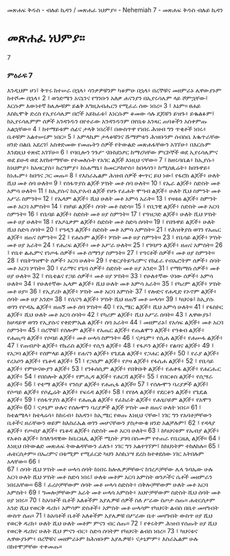 ﻿
መጽሐፍ ቅዱስ - ብሉይ ኪዳን / መጽሐፈ ነህምያ። - Nehemiah 7 - መጽሐፍ ቅዱስ ብሉይ ኪዳን
# መጽሐፈ ነህምያ።
7
### ምዕራፍ 7
እንዲህም ሆነ፤ ቅጥሩ ከተሠራ በኋላ፥ ሳንቃዎቹንም ካቆምሁ በኋላ፥ በረኞቹና መዘምራኑ ሌዋውያኑም ከተሾሙ በኋላ፥
2 ፤ ወንድሜን አናኒንና የግንቡን አለቃ ሐናንያን በኢየሩሳሌም ላይ ሾምኋቸው፤ እርሱም እውነተኛ ከሌሎቹም ይልቅ እግዚአብሔርን የሚፈራ ሰው ነበረ።
3 ፤ እኔም። ፀሐይ እስኪሞቅ ድረስ የኢየሩሳሌም በሮች አይከፈቱ፤ እነርሱም ቆመው ሳሉ ደጆቹን ይዝጉ፥ ይቈልፉም፤ ከኢየሩሳሌምም ሰዎች አንዳንዱን በየተራው አንዳንዱንም በየቤቱ አንጻር ጠባቆችን አስቀምጡ አልኋቸው።
4 ፤ ከተማይቱም ሰፊና ታላቅ ነበረች፤ በውስጥዋ የነበሩ ሕዝብ ግን ጥቂቶች ነበሩ፥ ቤቶቹም አልተሠሩም ነበር።
5 ፤ አምላኬም ታላቆቹንና ሹማምቱን ሕዝቡንም ሰብስቤ እቈጥራቸው ዘንድ በልቤ አደረገ፤ አስቀድመው የመጡትን ሰዎች የትውልድ መጽሐፋቸውን አገኘሁ፥ በእርሱም እንደዚህ ተጽፎ አገኘሁ።
6 ፤ የባቢሎን ንጉሥ ናቡከደነፆር ከማረካቸው ምርኮኞች ወደ ኢየሩሳሌምና ወደ ይሁዳ ወደ እየከተማቸው የተመለሱት የአገር ልጆች እነዚህ ናቸው።
7 ፤ ከዘሩባቤል፥ ከኢያሱ፥ ከነህምያ፥ ከአዛርያስ፥ ከረዓምያ፥ ከነሐማኒ፥ ከመርዶክዮስ፥ ከበላሳን፥ ከሚስጴሬት፥ ከበጉዋይ፥ ከነሑም፥ ከበዓና ጋር መጡ።
8 ፤ የእስራኤልም ሕዝብ ሰዎች ቍጥር ይህ ነው፤ የፋሮስ ልጆች፥ ሁለት ሺህ መቶ ሰባ ሁለት።
9 ፤ የሰፋጥያስ ልጆች ሦስት መቶ ሰባ ሁለት።
10 ፤ የኤራ ልጆች፥ ስድስት መቶ አምሳ ሁለት።
11 ፤ ከኢያሱና ከኢዮአብ ልጆች የሆኑ የፈሐት ሞዓብ ልጆች፥ ሁለት ሺህ ስምንት መቶ አሥራ ስምንት።
12 ፤ የኤላም ልጆች፥ ሺህ ሁለት መቶ አምሳ አራት።
13 ፤ የዛቱዕ ልጆች፥ ስምንት መቶ አርባ አምስት።
14 ፤ የዘካይ ልጆች፥ ሰባት መቶ ስድሳ።
15 ፤ የቢንዊ ልጆች፥ ስድስት መቶ አርባ ስምንት።
16 ፤ የቤባይ ልጆች፥ ስድስት መቶ ሀያ ስምንት።
17 ፤ የዓዝጋድ ልጆች፥ ሁለት ሺህ ሦስት መቶ ሀያ ሁለት።
18 ፤ የአዶኒቃም ልጆች፥ ስድስት መቶ ስድሳ ሰባት።
19 ፤ የበጉዋይ ልጆች፥ ሁለት ሺህ ስድሳ ሰባት።
20 ፤ የዓዲን ልጆች፥ ስድስት መቶ አምሳ አምስት።
21 ፤ የሕዝቅያስ ወገን የአጤር ልጆች፥ ዘጠና ስምንት።
22 ፤ የሐሱም ልጆች፥ ሦስት መቶ ሀያ ስምንት።
23 ፤ የቤሳይ ልጆች፥ ሦስት መቶ ሀያ አራት።
24 ፤ የሐሪፍ ልጆች፥ መቶ አሥራ ሁለት።
25 ፤ የገባዖን ልጆች፥ ዘጠና አምስት።
26 ፤ የቤተ ልሔምና የነጦፋ ሰዎች፥ መቶ ሰማንያ ስምንት።
27 ፤ የዓናቶች ሰዎች፥ መቶ ሀያ ስምንት።
28 ፤ የቤትዓዝሞት ሰዎች፥ አርባ ሁለት።
29 ፤ የቂርያትይዓሪምና የከፊራ የብኤሮትም ሰዎች፥ ሰባት መቶ አርባ ሦስት።
30 ፤ የራማና የጌባ ሰዎች፥ ስድስት መቶ ሀያ አንድ።
31 ፤ የማክማስ ሰዎች፥ መቶ ሀያ ሁለት።
32 ፤ የቤቴልና የጋይ ሰዎች፥ መቶ ሀያ ሦስት።
33 ፤ የሁለተኛው ናባው ሰዎች፥ አምሳ ሁለት።
34 ፤ የሁለተኛው ኤላም ልጆች፥ ሺህ ሁለት መቶ አምሳ አራት።
35 ፤ የካሪም ልጆች፥ ሦስት መቶ ሀያ።
36 ፤ የኢያሪኮ ልጆች፥ ሦስት መቶ አርባ አምስት
37 ፤ የሎድና የሐዲድ የኦኖም ልጆች፥ ሰባት መቶ ሀያ አንድ።
38 ፤ የሴናዓ ልጆች፥ ሦስት ሺህ ዘጠኝ መቶ ሠላሳ።
39 ፤ ካህናቱ፤ ከኢያሱ ወገን የዮዳኤ ልጆች፥ ዘጠኝ መቶ ሰባ ሦስት።
40 ፤ የኢሜር ልጆች፥ ሺህ አምሳ ሁለት።
41 ፤ የፋስኮር ልጆች፥ ሺህ ሁለት መቶ አርባ ሰባት።
42 ፤ የካሪም ልጆች፥ ሺህ አሥራ ሰባት።
43 ፤ ሌዋውያኑ፤ ከሆዳይዋ ወገን የኢያሱና የቀድምኤል ልጆች፥ ሰባ አራት።
44 ፤ መዘምራኑ፤ የአሳፍ ልጆች፥ መቶ አርባ ስምንት።
45 ፤ በረኞቹ፤ የሰሎም ልጆች፥ የአጤር ልጆች፥ የጤልሞን ልጆች፥ የዓቁብ ልጆች፥ የሐጢጣ ልጆች፥ የሶባይ ልጆች፥ መቶ ሠላሳ ስምንት።
46 ፤ ናታኒም፥ የሲሐ ልጆች፥ የሐሡፋ ልጆች፥
47 ፤ የጠብዖት ልጆች፥ የኬራስ ልጆች፥ የሲዓ ልጆች፥
48 ፤ የፋዶን ልጆች፥ የልባና ልጆች፥
49 ፤ የአጋባ ልጆች፥ የሰምላይ ልጆች፥ የሐናን ልጆች፥ የጌዴል ልጆች፥ የጋሐር ልጆች፥
50 ፤ የራያ ልጆች፥ የረአሶን ልጆች፥ የኔቆዳ ልጆች፥
51 ፤ የጋሴም ልጆች፥ የዖዛ ልጆች፥ የፋሴሐ ልጆች፥
52 ፤ የቤሳይ ልጆች፥ የምዑናውያን ልጆች፥
53 ፤ የንፉሰሲም ልጆች፥ የበቅቡቅ ልጆች፥ የሐቀፋ ልጆች፥ የሐርሑር ልጆች፥
54 ፤ የበስሎት ልጆች፥ የምሒዳ ልጆች፥ የሐርሻ ልጆች፥
55 ፤ የበርቆስ ልጆች፥ የሲሣራ ልጆች፥
56 ፤ የቴማ ልጆች፥ የንስያ ልጆች፥ የሐጢፋ ልጆች።
57 ፤ የሰሎሞን ባሪያዎች ልጆች፤ የሶጣይ ልጆች፥ የሶፌሬት ልጆች፥ የፍሩዳ ልጆች፥
58 ፤ የየዕላ ልጆች፥ የደርቆን ልጆች፥ የጌዴል ልጆች፥
59 ፤ የሰፋጥያስ ልጆች፥ የሐጢል ልጆች፥ የፈከራት ልጆች፥ የሐፂቦይም ልጆች፥ የአሞን ልጆች።
60 ፤ ናታኒም ሁሉና የሰሎሞን ባሪያዎች ልጆች ሦስት መቶ ዘጠና ሁለት ነበሩ።
61 ፤ ከቴልሜላ፥ ከቴላሬሳ፥ ከክሩብ፥ ከአዳን፥ ከኢሜር የወጡ እነዚህ ናቸው፤ ነገር ግን የአባቶቻቸውን ቤቶችና ዘራቸውን ወይም ከእስራኤል ወገን መሆናቸውን ያስታውቁ ዘንድ አልቻሉም፤
62 ፤ የዳላያ ልጆች፥ የጦብያ ልጆች፥ የኔቆዳ ልጆች፥ ስድስት መቶ አርባ ሁለት።
63 ፤ ከካህናቱም የኤብያ ልጆች፥ የአቆስ ልጆች፥ ከገለዓዳዊው ከቤርዜሊ ልጆች ሚስት ያገባ በስሙም የተጠራ የቤርዜሊ ልጆች።
64 ፤ እነዚህ በትውልድ መጽሐፍ ትውልዳቸውን ፈለጉ፥ ነገር ግን አልተገኘም፤ ከክህነትም ተከለከሉ።
65 ፤ ሐቴርሰታም። በኡሪምና በቱሚም የሚፈርድ ካህን እስኪነሣ ደረስ ከተቀደሰው ነገር አትበሉም አላቸው።
66 ፤  
67 ፤ ሰባት ሺህ ሦስት መቶ ሠላሳ ሰባት ከነበሩ ከሎሌዎቻቸውና ከገረዶቻቸው ሌላ ጉባኤው ሁሉ አርባ ሁለት ሺህ ሦስት መቶ ስድሳ ነበሩ፤ ሁለቱ መቶም አርባ አምስት ወንዶችና ሴቶች መዘምራን ነበሩአቸው።
68 ፤ ፈረሶቻቸውም ሰባት መቶ ሠላሳ ስድስት፥ በቅሎቻቸውም ሁለት መቶ አርባ አምስት፥
69 ፤ ግመሎቻቸውም አራት መቶ ሠላሳ አምስት፥ አህዮቻቸውም ስድስት ሺህ ሰባት መቶ ሀያ ነበሩ።
70 ፤ ከአባቶች ቤቶች አለቆችም አያሌዎቹ ሰዎች ስለ ሥራው ስጦታ ሰጡ። ሐቴርሰታም አንድ ሺህ የወርቅ ዳሪክ፥ አምሳም ድስቶች፥ አምስት መቶ ሠላሳም የካህናት ልብስ በቤተ መዛግብት ውስጥ ሰጠ።
71 ፤ ከአባቶች ቤቶች አለቆችም አያሌዎቹ በሥራው ቤተ መዛግብት ውስጥ ሀያ ሺህ የወርቅ ዳሪክ፥ ሁለት ሺህ ሁለት መቶም ምናን ብር ሰጡ።
72 ፤ የቀሩትም ሕዝብ የሰጡት ሀያ ሺህ የወርቅ ዳሪክና ሁለት ሺህ ምናን ብር፥ ስድሳ ሰባትም የካህናት ልብስ ነበረ።
73 ፤ ካህናቱና ሌዋውያኑም፥ በረኞቹና መዘምራኑም ከሕዝቡም አያሌዎቹ፥ ናታኒምም፥ እስራኤልም ሁሉ በከተሞቻቸው ተቀመጡ። 
